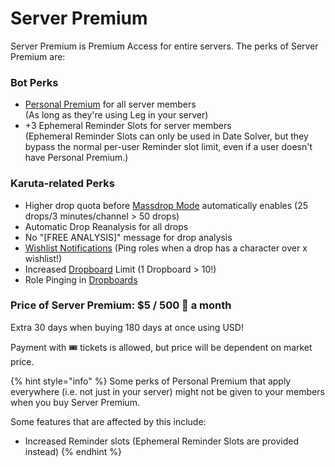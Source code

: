 # Server Premium

Server Premium is Premium Access for entire servers. The perks of Server Premium are:

### Bot Perks

* [Personal Premium](personal-premium.md) for all server members\
  (As long as they're using Leg in your server)
* \+3 Ephemeral Reminder Slots for server members\
  (Ephemeral Reminder Slots can only be used in Date Solver, but they bypass the normal per-user Reminder slot limit, even if a user doesn't have Personal Premium.)

### Karuta-related Perks

* Higher drop quota before [Massdrop Mode](../../karuta-utilities/drop-analysis/massdrop-mode.md) automatically enables (25 drops/3 minutes/channel > 50 drops)
* Automatic Drop Reanalysis for all drops
* No "\[FREE ANALYSIS]" message for drop analysis
* [Wishlist Notifications](../../admin-management/drop-notifications/wishlist-notifications.md) (Ping roles when a drop has a character over x wishlist!)
* Increased [Dropboard](../../admin-management/dropboards.md) Limit (1 Dropboard > 10!)
* Role Pinging in [Dropboards](../../admin-management/dropboards.md)

### Price of Server Premium: $5 / 500 💎 a month

Extra 30 days when buying 180 days at once using USD!

Payment with 🎟 tickets is allowed, but price will be dependent on market price.

{% hint style="info" %}
Some perks of Personal Premium that apply everywhere (i.e. not just in your server) might not be given to your members when you buy Server Premium.

Some features that are affected by this include:

* Increased Reminder slots (Ephemeral Reminder Slots are provided instead)
{% endhint %}
